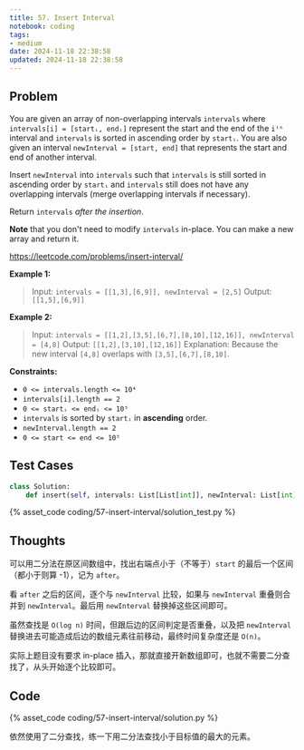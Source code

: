 ```yaml
---
title: 57. Insert Interval
notebook: coding
tags:
- medium
date: 2024-11-18 22:38:58
updated: 2024-11-18 22:38:58
---
```

## Problem

You are given an array of non-overlapping intervals `intervals` where `intervals[i] = [startᵢ, endᵢ]` represent the start and the end of the `iᵗʰ` interval and `intervals` is sorted in ascending order by `startᵢ`. You are also given an interval `newInterval = [start, end]` that represents the start and end of another interval.

Insert `newInterval` into `intervals` such that `intervals` is still sorted in ascending order by `startᵢ` and `intervals` still does not have any overlapping intervals (merge overlapping intervals if necessary).

Return `intervals` _after the insertion_.

**Note** that you don't need to modify `intervals` in-place. You can make a new array and return it.

<https://leetcode.com/problems/insert-interval/>

**Example 1:**

> Input: `intervals = [[1,3],[6,9]], newInterval = [2,5]`
> Output: `[[1,5],[6,9]]`

**Example 2:**

> Input: `intervals = [[1,2],[3,5],[6,7],[8,10],[12,16]], newInterval = [4,8]`
> Output: `[[1,2],[3,10],[12,16]]`
> Explanation: Because the new interval `[4,8]` overlaps with `[3,5],[6,7],[8,10]`.

**Constraints:**

- `0 <= intervals.length <= 10⁴`
- `intervals[i].length == 2`
- `0 <= startᵢ <= endᵢ <= 10⁵`
- `intervals` is sorted by `startᵢ` in **ascending** order.
- `newInterval.length == 2`
- `0 <= start <= end <= 10⁵`

## Test Cases

``` python
class Solution:
    def insert(self, intervals: List[List[int]], newInterval: List[int]) -> List[List[int]]:
```

{% asset_code coding/57-insert-interval/solution_test.py %}

## Thoughts

可以用二分法在原区间数组中，找出右端点小于（不等于）`start` 的最后一个区间（都小于则算 -1），记为 `after`。

看 `after` 之后的区间，逐个与 `newInterval` 比较，如果与 `newInterval` 重叠则合并到 `newInterval`。最后用 `newInterval` 替换掉这些区间即可。

虽然查找是 `O(log n)` 时间，但跟后边的区间判定是否重叠，以及把 `newInterval` 替换进去可能造成后边的数组元素往前移动，最终时间复杂度还是 `O(n)`。

实际上题目没有要求 in-place 插入，那就直接开新数组即可，也就不需要二分查找了，从头开始逐个比较即可。

## Code

{% asset_code coding/57-insert-interval/solution.py %}

依然使用了二分查找，练一下用二分法查找小于目标值的最大的元素。
